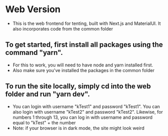 # Web Version

* This is the web frontend for tenting, built with Next.js and MaterialUI. It also incorporates code from the common folder 

## To get started, first install all packages using the command "yarn". 
* For this to work, you will need to have node and yarn installed first. 
* Also make sure you've installed the packages in the common folder

## To run the site locally, simply cd into the web folder and run "yarn dev". 
* You can login with username "kTest1" and password "kTest1". You can also login with username "kTest2" and password "kTest2". Likewise, for numbers 1 through 13, you can log in with username and password equal to "kTest" + the number
* Note: if your browser is in dark mode, the site might look weird 
